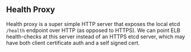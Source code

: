 Health Proxy
---

Health proxy is a super simple HTTP server that exposes the local etcd `/health`
endpoint over HTTP (as opposed to HTTPS). We can point ELB health-checks at this
server instead of an HTTPS etcd server, which may have both client certificate
auth and a self signed cert.
